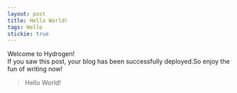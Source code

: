 ```yaml
---
layout: post
title: Hello World!
tags: Hello
stickie: true
---
```


Welcome to Hydrogen!<br>If you saw this post, your blog has been successfully deployed.So enjoy the fun of writing now!

> Hello World!
